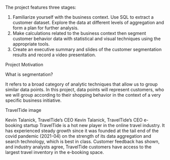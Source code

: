 The project features three stages:

1. Familiarize yourself with the business context. Use SQL to extract a customer dataset. Explore the data at different levels of aggregation and form a plan for further analysis.
2. Make calculations related to the business context then segment customer behavior data with statistical and visual techniques using the appropriate tools.
3. Create an executive summary and slides of the customer segmentation results and record a video presentation.

Project Motivation

What is segmentation? 

It refers to a broad category of analytic techniques that allow us to group similar data points. In this project, data points will represent customers, who we will group according to their shopping behavior in the context of a very specific business initiative.

TravelTide 
image

Kevin Talanick, TravelTide’s CEO
Kevin Talanick, TravelTide’s CEO
e-booking startup TravelTide is a hot new player in the online travel industry. It has experienced steady growth since it was founded at the tail end of the covid pandemic (2021-04) on the strength of its data aggregation and search technology, which is best in class. Customer feedback has shown, and industry analysts agree, TravelTide customers have access to the largest travel inventory in the e-booking space. 
